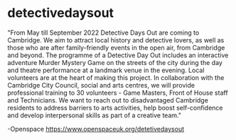 # detectivedaysout

"From May till September 2022 Detective Days Out are coming to Cambridge.
We aim to attract local history and detective lovers, as well as those who are after family-friendly events in the open air, from Cambridge and beyond.
The programme of a Detective Day Out includes an interactive adventure Murder Mystery Game on the streets of the city during the day and theatre performance at a landmark venue in the evening.
Local volunteers are at the heart of making this project. In collaboration with the Cambridge City Council, social and arts centres, we will provide professional training to 30 volunteers - Game Masters, Front of House staff and Technicians. We want to reach out to disadvantaged Cambridge residents to address barriers to arts activities, help boost self-confidence and develop interpersonal skills as part of a creative team."

-Openspace
https://www.openspaceuk.org/detetivedaysout
